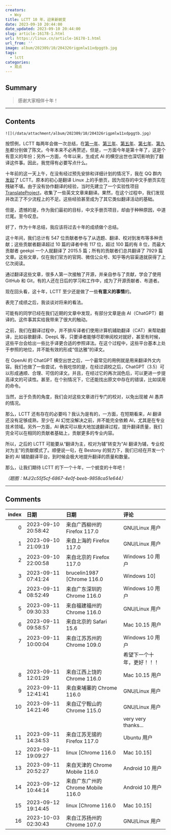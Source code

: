 ```yaml
---
creators:
  - Wxy
title: LCTT 10 年，迎来新蜕变
date: 2023-09-10 20:44:00
date_updated: 2023-09-10 20:44:00
slug: article-16178-1.html
url: https://linux.cn/article-16178-1.html
url_from: ''
image: album/202309/10/204326rigpmlw11xdpggtb.jpg
tags:
  - lctt
categories:
  - 观点
---
```


## Summary

> 感谢大家相伴十年！

***

<!-- more -->

## Contents

`![](/data/attachment/album/202309/10/204326rigpmlw11xdpggtb.jpg)`

按惯例，LCTT 每两年会做一次总结，在[第一年](https://linux.cn/article-3784-1.html)、[第三年](https://linux.cn/article-7757-1.html)、[第五年](https://linux.cn/article-9999-1.html)、[第七年](https://linux.cn/article-12600-1.html)、[第九年](https://linux.cn/article-15017-1.html)都分别做了陈文。今年本来不必再赘述，但是，一方面今年是第十年了，这是个有意义的年份；另外一方面，今年以来，生成式 AI 的横空出世也深切影响到了翻译这件事。因此，我觉得有必要写点什么。

十年前的这一天上午，在没有经过预先安排和详细计划的情况下，我在 QQ 群内[发起](https://linux.cn/article-1970-1.html)了 LCTT。原本的初心是翻译 Linux 上的手册页，因为现存的中文手册页实在残破不堪。由于没有协作翻译的经验，当时先建立了一个实验性项目 [TranslateProject](https://github.com/LCTT/TranslateProject/)，收集了一些英文文章来翻译。果然，在这个过程中，我们发现并改正了不少流程上的不足。这些经验甚至成为了其它类似翻译活动的基础。

但是，遗憾的是，作为我们最初的目标，中文手册页项目，却由于种种原因，中道烂尾。至今叹息。

好了，作为十年总结，我应该将过去十年的成绩做个总结。

这十年间，我们总计有 547 位贡献者参与了从选题、翻译、校对到发布等多种贡献；这些贡献者翻译超过 10 篇的译者中有 117 位，超过 100 篇的有 8 位，而最大贡献者 geekpi 一个人就翻译了 2015.5 篇；所有的贡献者们总共翻译了 7929 篇文章。这些文章，仅在我们官方的官网、微信公众号、知乎等内容渠道就获得了上亿次阅读。

通过翻译这些文章，很多人第一次接触了开源，并亲自参与了贡献，学会了使用 GitHub 和 Git，有的人还在日后的学习和工作中，成为了开源贡献者、布道者。

现在回头看，这十年，LCTT 至少还是做了一些**有意义的事情**的。

表完了成绩之后，我谈谈对将来的看法。

可能有的同学已经在我们近期的文章中发现，有部分文章是由 AI（ChatGPT）翻译的。这件事其实给我带来了很大的触动。

之前，我们在翻译过程中，并不排斥译者们使用计算机辅助翻译（CAT）来帮助翻译，比如谷歌翻译、DeepL 等，只要译者能够尽职审阅校对就好，甚至有时候，这些平台会给出一些比手译更合适的参照译法。在这个过程中，这些平台基本上处于参照的地位，并不能有效的形成“信达雅”的译文。

在 OpenAI 的 ChatGPT 横空出世之后，一个最常见的用例就是用来翻译外文内容。我们也做了一些尝试，令我吃惊的是，在经过调校之后，ChatGPT（3.5）可以形成通顺、合理、可信的译文。并且，在经过它的再次润色后，可以更进一步提高译文的可读性。甚至，在个别情况下，它还能找出原文中存在的错误，比如误用的命令。

当然，出于负责的角度，我们会对这些文章进行专门的校对，以免出现被 AI 愚弄的情况。

那么，LCTT 还有存在的必要吗？我认为是有的，一方面，在短期看来，AI 翻译还没有足够成熟，至少在 AI 幻觉没解决之前，并不能完全依赖 AI，尤其是在专业技术领域。另外一方面，AI 确实可以极大地加速翻译过程，提升翻译质量，我们完全可以在相同的贡献者基础上，贡献更多的专业内容。

所以，之后的 LCTT 可能要从“翻译为主，校对为辅”转变为“AI 翻译为辅，专业校对为主”的贡献模式了。顺便说一句，在 Bestony 的努力下，我们已经在开发一个新的 AI 辅助翻译平台，到时候会极大地提升翻译的质量和数量。

那么，让我们期待 LCTT 的下一个十年，一个蜕变的十年吧！

*（题图：MJ/2c55f5cf-6867-4e0f-beeb-9858ca51e644）*

***

## Comments

|   index | 日期                | 日期                                               | 评论                                                                                                                                                                                                                                                 |
|--------:|:--------------------|:---------------------------------------------------|:-----------------------------------------------------------------------------------------------------------------------------------------------------------------------------------------------------------------------------------------------------|
|       0 | 2023-09-10 20:58:42 | 来自广西柳州的 Firefox 117.0|GNU/Linux 用户        | 感谢你们。                                                                                                                                                                                                                              |
|       1 | 2023-09-10 21:09:19 | 来自上海的 Firefox 117.0|GNU/Linux 用户            | 感谢                                                                                                                                                                                                                                    |
|       2 | 2023-09-10 22:00:58 | 来自北京的 Firefox 117.0|Windows 10 用户           | 感谢付出                                                                                                                                                                                                                                |
|       3 | 2023-09-11 07:41:24 | brucelin1987 [Chrome 116.0|Windows 10]             | 感谢                                                                                                                                                                                                                                    |
|       4 | 2023-09-11 08:52:49 | 来自广东深圳的 Chrome 116.0|Windows 10 用户        | 感谢你们的付出！                                                                                                                                                                                                                        |
|       5 | 2023-09-11 09:30:33 | 来自福建福州的 Chrome 116.0|GNU/Linux 用户         | 感谢                                                                                                                                                                                                                                    |
|       6 | 2023-09-11 09:58:57 | 来自北京的 Safari 15.6|Mac 10.15 用户              | good job                                                                                                                                                                                                                                |
|       7 | 2023-09-11 10:00:04 | 来自江苏苏州的 Chrome 109.0|Windows 10 用户        | 好几年前就开始关注linux.cn，感觉是国内难得的一个Linux信息发布平台，有行业新闻，有技术分享，很不错。最赞的是，一开始一篇文章下面几乎没有评论，到现在很多发布的文章下面有读者热情的讨论和分享；潜移默化中，增加了交流和群体归宿感。<br /> |
|         |                     |                                                    | 希望下一个十年，更好！！！                                                                                                                                                                                                                           |
|       8 | 2023-09-11 12:01:29 | 来自江西上饶的 Chrome 116.0|Mac 10.15 用户         | 泪目                                                                                                                                                                                                                                    |
|       9 | 2023-09-11 12:41:41 | 来自柬埔寨的 Chrome 116.0|GNU/Linux 用户           | 一直都有在看, 感谢你们的付出！                                                                                                                                                                                                          |
|      10 | 2023-09-11 14:21:46 | 来自辽宁鞍山的 Chrome 115.0|GNU/Linux 用户         | 给人们带来了很多的欢乐...<br />                                                                                                                                                                                                         |
|         |                     |                                                    | very very thanks...                                                                                                                                                                                                                     |
|      11 | 2023-09-11 14:34:53 | 来自江苏无锡的 Firefox 117.0|Ubuntu 用户           | 什么时候论坛开放？                                                                                                                                                                                                                      |
|      12 | 2023-09-11 19:09:27 | linux [Chrome 116.0|Mac 10.15]                     | 鉴于现在的环境，没有开放的计划。如果方便，可以考虑到我们的 Discord 去转转。                                                                                                                                                             |
|      13 | 2023-09-11 20:52:27 | 来自天津的 Chrome Mobile 116.0|Android 10 用户     | 我们会一直支持的！                                                                                                                                                                                                                      |
|      14 | 2023-09-12 10:44:14 | 来自广东广州的 Chrome Mobile 116.0|Android 10 用户 | Discord是专有的，建议搞个matrix，不用官方服务器还能免翻使用。                                                                                                                                                                           |
|      15 | 2023-09-12 19:14:45 | linux [Chrome 116.0|Mac 10.15]                     | 主要是担心使用 Matrix 的人太少了。                                                                                                                                                                                                      |
|      16 | 2023-10-03 02:30:43 | 来自江苏扬州的 Chrome 107.0|GNU/Linux 用户         | 感谢付出                                                                                                                                                                                                                                |
